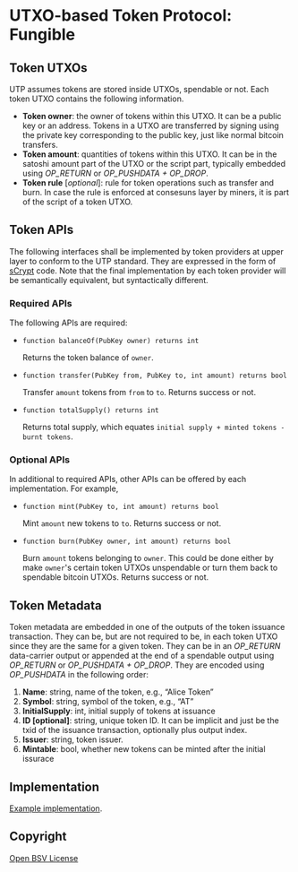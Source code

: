 # UTXO-based Token Protocol: Fungible

## Token UTXOs
UTP assumes tokens are stored inside UTXOs, spendable or not. Each token UTXO contains the following information.
- **Token owner**: the owner of tokens within this UTXO. It can be a public key or an address. Tokens in a UTXO are transferred by signing using the private key corresponding to the public key, just like normal bitcoin transfers.
- **Token amount**: quantities of tokens within this UTXO. It can be in the satoshi amount part of the UTXO or the script part, typically embedded using *OP_RETURN* or *OP_PUSHDATA + OP_DROP*.
- **Token rule** [*optional*]: rule for token operations such as transfer and burn. In case the rule is enforced at consesuns layer by miners, it is part of the script of a token UTXO.

## Token APIs
The following interfaces shall be implemented by token providers at upper layer to conform to the UTP standard. They are expressed in the form of [sCrypt](https://scryptdoc.readthedocs.io) code. Note that the final implementation by each token provider will be semantically equivalent, but syntactically different.

### Required APIs
The following APIs are required:
- `function balanceOf(PubKey owner) returns int`
    
    Returns the token balance of `owner`.
- `function transfer(PubKey from, PubKey to, int amount) returns bool`

    Transfer `amount` tokens from `from` to `to`. Returns success or not.
- `function totalSupply() returns int`
    
    Returns total supply, which equates `initial supply + minted tokens - burnt tokens`.

### Optional APIs
In additional to required APIs, other APIs can be offered by each implementation. For example,
- `function mint(PubKey to, int amount) returns bool`

    Mint `amount` new tokens to `to`. Returns success or not.
- `function burn(PubKey owner, int amount) returns bool`

    Burn `amount` tokens belonging to `owner`. This could be done either by make `owner`'s certain token UTXOs unspendable or turn them back to spendable bitcoin UTXOs. Returns success or not.

## Token Metadata
Token metadata are embedded in one of the outputs of the token issuance transaction. They can be, but are not required to be, in each token UTXO since they are the same for a given token. They can be in an *OP_RETURN* data-carrier output or appended at the end of a spendable output using *OP_RETURN* or *OP_PUSHDATA + OP_DROP*. They are encoded using *OP_PUSHDATA* in the following order:
1. **Name**: string, name of the token, e.g., “Alice Token”
2. **Symbol**: string, symbol of the token, e.g., “AT”
3. **InitialSupply**: int, initial supply of tokens at issuance
4. **ID [optional]**: string, unique token ID. It can be implicit and just be the txid of the issuance transaction, optionally plus output index.
5. **Issuer**: string, token issuer.
6. **Mintable**: bool, whether new tokens can be minted after the initial issurace

## Implementation
[Example implementation](https://medium.com/@xiaohuiliu/utxo-based-layer-1-tokens-on-bitcoin-sv-f5e86a74c1e1).

## Copyright
[Open BSV License](LICENSE)
